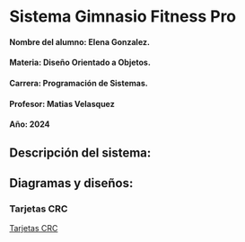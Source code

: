 # Sistema Gimnasio Fitness Pro

#### Nombre del alumno: Elena Gonzalez.
#### Materia: Diseño Orientado a Objetos.
#### Carrera: Programación de Sistemas.
#### Profesor: Matias Velasquez
#### Año: 2024

## Descripción del sistema:

## Diagramas y diseños:

### Tarjetas CRC

[Tarjetas CRC](https://drive.google.com/file/d/1snr-SohKM-iDTFfHGlDgawj6YJAQyO9z/view?usp=sharing)